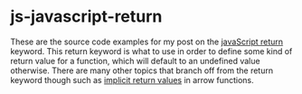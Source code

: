 # js-javascript-return

These are the source code examples for my post on the [javaScript return](https://dustinpfister.github.io/2019/03/01/js-javascript-return/) keyword. This return keyword is what to use in order to define some kind of return value for a function, which will default to an undefined value otherwise. There are many other topics that branch off from the return keyword though such as [implicit return values](https://developer.mozilla.org/en-US/docs/Web/JavaScript/Reference/Functions/Arrow_functions#comparing_traditional_functions_to_arrow_functions) in arrow functions.